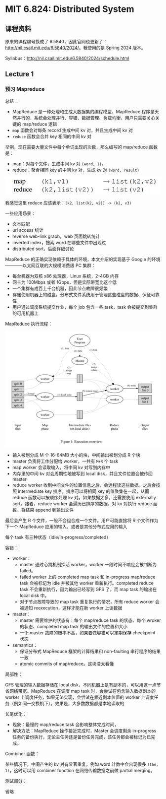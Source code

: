 # MIT 6.824: Distributed System

## 课程资料

原来的课程编号换成了 6.5840，因此官网也更新了：<http://nil.csail.mit.edu/6.5840/2024/>。我使用的是 Spring 2024 版本。

Syllabus：<http://nil.csail.mit.edu/6.5840/2024/schedule.html>

## Lecture 1

### 预习 Mapreduce

总结：

- MapReduce 是一种处理和生成大数据集的编程模型，MapReduce 程序是天然并行的，系统会处理并行、容错、数据管理、负载均衡，用户只需要关心关键的 map/reduce 逻辑
- `map` 函数会对每条 record 生成中间 kv 对，并且生成中间 kv 对
- `reduce` 函数会合并 key 相同的中间 kv 对

举例，现在需要大量文件中每个单词出现的次数，那么编写的 map/reduce 函数是：

- map：对每个文件，生成中间 kv 对 `(word, 1)`。
- reduce：聚合相同 key 的中间 kv 对，生成 kv 对 `(word, result)`

![alt text](img/image.png)

我感觉这里 reduce 应该表示：`(k2, list(k2, v2)) -> (k2, v3)`

一些应用场景：

- 文本匹配
- url access 统计
- reverse web-link graph，web 页面跳转统计
- inverted index，搜索 word 在哪些文件中出现过
- distributed sort，后面详细讨论

MapReduce 的正确实现依赖于具体的环境，本文介绍的实现基于 Google 的环境————以太网互联的大规模消费级 PC 集群：

- 每台机器为双核 x86 处理器，Linux 系统，2-4GB 内存
- 网卡为 100Mbps 或者 1Gbps，但是实际带宽比这个低
- 一个集群有成百上千台机器，因此节点故障很频繁
- 存储使用机器上的磁盘，分布式文件系统用于管理这些磁盘的数据、保证可靠性
- 用户通过调度系统提交作业，每个 job 包含一些 task，task 会被提交到集群的可用机器上

MapReduce 执行流程：

![alt text](img/image-1.png)

- 输入被划分成 M 个 16-64MB 大小的块，中间输出被划分成 R 个块
- master 负责将工作分配给 worker，一共有 `M+R` 个 task
- map worker 会读取输入，将中间 kv 对写到内存中
- 内存里的中间 kv 对会周期性地被写到 local disk，并且文件位置会被传回 master
- reduce worker 收到中间文件的位置信息之后，会远程读这些数据。之后会按照 intermediate key 排序。排序可以将相同 key 的值聚集在一起，从而 reduce 函数可以按顺序处理 kv 对。如果数据太多，还需要使用 externally sort。接着，reduce worker 会遍历已排序的数据，对 kv 对执行 reduce 函数，将结果 append 到输出文件

最后会产生 R 个文件，一般不会组合成一个文件。用户可能直接将 R 个文件作为下一个 MapReduce 应用的输入，或者是其他分布式应用的输入

每个 task 有三种状态（idle/in-progress/completed）

容错：

- worker：
  - master 通过心跳机制探活 worker，worker 一段时间不响应会被判断为 failed。
  - failed worker 上的 completed map task 和 in-progress map/reduce task 会被标记为 idle 并被其他 worker 重新执行。completed reduce task 不会重新执行，因为输出已经写到 GFS 了，而 map task 的输出在 local disk 中。
  - 对于节点故障导致的 map task 重复执行的情况，所有 reduce worker 会被通知 reexecution，这样才能在新 worker 上读数据
- master：
  - master 需要维护的状态有：每个 map/reduce task 的状态、每个 wroker 的状态、completed map task 的输出文件的位置和大小
  - 一个 master 故障的概率不高，如果要做容错可以定期保存 checkpoint 状态
- semantics：
  - 保证分布式 MapReduce 框架的计算结果和 non-faulting 串行程序的结果一致
  - atomic commits of map/reduce。这块没太看懂

局部性：

GFS 管理的输入数据存储在 local disk，不同机器上是有副本的，可以用这一点节省网络带宽。MapReduce 在调度 map task 时，会尝试在包含输入数据副本的 worker 上调度任务，如果无法实现，会尝试在靠近副本位置的 worker 上调度任务（例如同一交换机下）。效果是，大多数数据都是本地读取的

长尾优化：

- 现象：最慢的 map/reduce task 会影响整体完成时间，
- 解决方法：MapReduce 操作接近完成时，Master 会调度剩余 in-progress 任务的备份执行，无论主任务还是备份任务完成，该任务都会被标记为已完成。

Combiner 函数：

某些情况下，中间产生的 kv 对有显著重复，例如 word 计数中会出现很多 `(the, 1)`，这时可以用 combiner function 在网络传输数据之前做 partial merging。

测试部分：

省略

